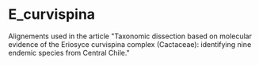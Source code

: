 # E_curvispina
Alignements used in the article "Taxonomic dissection based on molecular evidence of the Eriosyce curvispina complex (Cactaceae): identifying nine endemic species from Central Chile."
